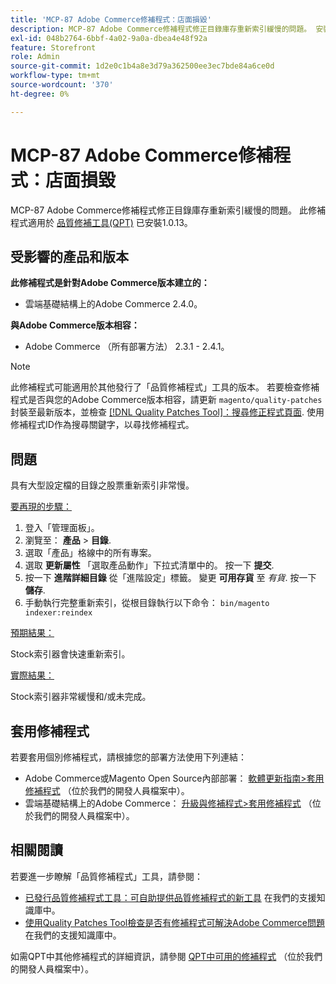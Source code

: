 ```yaml
---
title: 'MCP-87 Adobe Commerce修補程式：店面損毀'
description: MCP-87 Adobe Commerce修補程式修正目錄庫存重新索引緩慢的問題。 安裝[Quality Patches Tool (QPT)](/help/announcements/adobe-commerce-announcements/magento-quality-patches-released-new-tool-to-self-serve-quality-patches.md) 1.0.13後，即可使用此修補程式。
exl-id: 048b2764-6bbf-4a02-9a0a-dbea4e48f92a
feature: Storefront
role: Admin
source-git-commit: 1d2e0c1b4a8e3d79a362500ee3ec7bde84a6ce0d
workflow-type: tm+mt
source-wordcount: '370'
ht-degree: 0%

---
```


# MCP-87 Adobe Commerce修補程式：店面損毀

MCP-87 Adobe Commerce修補程式修正目錄庫存重新索引緩慢的問題。 此修補程式適用於 [品質修補工具(QPT)](/help/announcements/adobe-commerce-announcements/magento-quality-patches-released-new-tool-to-self-serve-quality-patches.md) 已安裝1.0.13。

## 受影響的產品和版本

**此修補程式是針對Adobe Commerce版本建立的：**

* 雲端基礎結構上的Adobe Commerce 2.4.0。

**與Adobe Commerce版本相容：**

* Adobe Commerce （所有部署方法） 2.3.1 - 2.4.1。

>[!NOTE]
>
>此修補程式可能適用於其他發行了「品質修補程式」工具的版本。 若要檢查修補程式是否與您的Adobe Commerce版本相容，請更新 `magento/quality-patches` 封裝至最新版本，並檢查 [[!DNL Quality Patches Tool]：搜尋修正程式頁面](https://devdocs.magento.com/quality-patches/tool.html#patch-grid). 使用修補程式ID作為搜尋關鍵字，以尋找修補程式。

## 問題

具有大型設定檔的目錄之股票重新索引非常慢。

<u>要再現的步驟：</u>

1. 登入「管理面板」。
1. 瀏覽至： **產品** > **目錄**.
1. 選取「產品」格線中的所有專案。
1. 選取 **更新屬性** 「選取產品動作」下拉式清單中的。 按一下 **提交**.
1. 按一下 **進階詳細目錄** 從「進階設定」標籤。 變更 **可用存貨** 至 *有貨*. 按一下 **儲存**.
1. 手動執行完整重新索引，從根目錄執行以下命令： `bin/magento indexer:reindex`

<u>預期結果：</u>

Stock索引器會快速重新索引。

<u>實際結果：</u>

Stock索引器非常緩慢和/或未完成。

## 套用修補程式

若要套用個別修補程式，請根據您的部署方法使用下列連結：

* Adobe Commerce或Magento Open Source內部部署： [軟體更新指南>套用修補程式](https://devdocs.magento.com/guides/v2.4/comp-mgr/patching/mqp.html) （位於我們的開發人員檔案中）。
* 雲端基礎結構上的Adobe Commerce： [升級與修補程式>套用修補程式](https://devdocs.magento.com/cloud/project/project-patch.html) （位於我們的開發人員檔案中）。

## 相關閱讀

若要進一步瞭解「品質修補程式」工具，請參閱：

* [已發行品質修補程式工具：可自助提供品質修補程式的新工具](/help/announcements/adobe-commerce-announcements/magento-quality-patches-released-new-tool-to-self-serve-quality-patches.md) 在我們的支援知識庫中。
* [使用Quality Patches Tool檢查是否有修補程式可解決Adobe Commerce問題](/help/support-tools/patches-available-in-qpt-tool/check-patch-for-magento-issue-with-magento-quality-patches.md) 在我們的支援知識庫中。

如需QPT中其他修補程式的詳細資訊，請參閱 [QPT中可用的修補程式](https://devdocs.magento.com/quality-patches/tool.html#patch-grid) （位於我們的開發人員檔案中）。
